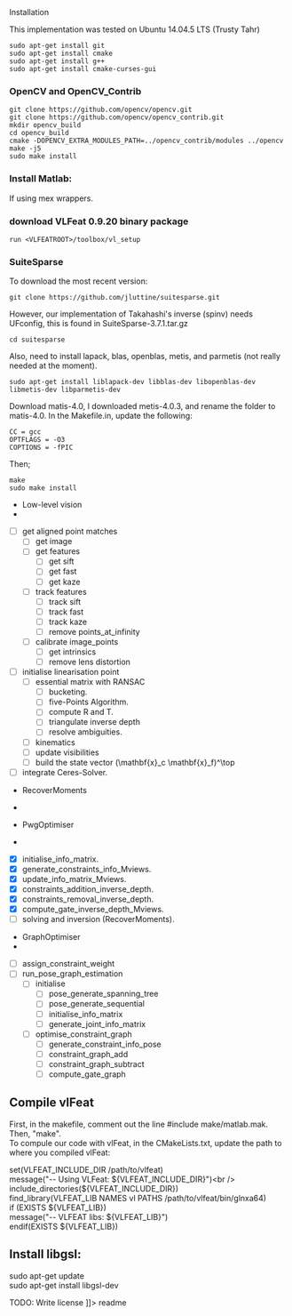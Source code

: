 <snippet>
  <content><![CDATA[
# ${1:Project Name}

## Installation

This implementation was tested on Ubuntu 14.04.5 LTS (Trusty Tahr)
```
sudo apt-get install git
sudo apt-get install cmake
sudo apt-get install g++
sudo apt-get install cmake-curses-gui
```

### OpenCV and OpenCV_Contrib
```
git clone https://github.com/opencv/opencv.git
git clone https://github.com/opencv/opencv_contrib.git
mkdir opencv_build
cd opencv_build
cmake -DOPENCV_EXTRA_MODULES_PATH=../opencv_contrib/modules ../opencv
make -j5
sudo make install
```

### Install Matlab:
If using mex wrappers.

### download VLFeat 0.9.20 binary package
```
run <VLFEATROOT>/toolbox/vl_setup
```

### SuiteSparse
To download the most recent version:
```
git clone https://github.com/jluttine/suitesparse.git
```
However, our implementation of Takahashi's inverse (spinv) needs UFconfig, this is found in SuiteSparse-3.7.1.tar.gz
```
cd suitesparse
```
Also, need to install lapack, blas, openblas, metis, and parmetis (not really needed at the moment).
```
sudo apt-get install liblapack-dev libblas-dev libopenblas-dev libmetis-dev libparmetis-dev
```
Download matis-4.0, I downloaded metis-4.0.3, and rename the folder to matis-4.0. In the Makefile.in, update the following:
```
CC = gcc
OPTFLAGS = -O3 
COPTIONS = -fPIC
```
Then;
```
make
sudo make install
```

- Low-level vision
- 
- [ ] get aligned point matches
    - [ ] get image
    - [ ] get features
        - [ ] get sift
        - [ ] get fast
        - [ ] get kaze
    - [ ] track features
        - [ ] track sift
        - [ ] track fast
        - [ ] track kaze
        - [ ] remove points_at_infinity
    - [ ] calibrate image_points
        - [ ] get intrinsics
        - [ ] remove lens distortion
- [ ] initialise linearisation point
    - [ ] essential matrix with RANSAC
        - [ ] bucketing.
        - [ ] five-Points Algorithm.
        - [ ] compute R and T.
        - [ ] triangulate inverse depth
        - [ ] resolve ambiguities.
    - [ ] kinematics
    - [ ] update visibilities
    - [ ] build the state vector (\mathbf{x}_c \mathbf{x}_f)^\top
- [ ] integrate Ceres-Solver.

- RecoverMoments
- 

- PwgOptimiser
-
- [x] initialise_info_matrix.
- [x] generate_constraints_info_Mviews.
- [x] update_info_matrix_Mviews.
- [x] constraints_addition_inverse_depth.
- [x] constraints_removal_inverse_depth.
- [x] compute_gate_inverse_depth_Mviews.
- [ ] solving and inversion (RecoverMoments).
    
- GraphOptimiser
- 
- [ ] assign_constraint_weight
- [ ] run_pose_graph_estimation
    - [ ] initialise
        - [ ] pose_generate_spanning_tree
        - [ ] pose_generate_sequential
        - [ ] initialise_info_matrix
        - [ ] generate_joint_info_matrix
    - [ ] optimise_constraint_graph
        - [ ] generate_constraint_info_pose
        - [ ] constraint_graph_add
        - [ ] constraint_graph_subtract
        - [ ] compute_gate_graph
    
Compile vlFeat
--------------
First, in the makefile, comment out the line #include make/matlab.mak. Then, "make". <br />
To compule our code with vlFeat, in the CMakeLists.txt, update the path to where you compiled vlFeat:

set(VLFEAT_INCLUDE_DIR /path/to/vlfeat)<br />
message("-- Using VLFeat: ${VLFEAT_INCLUDE_DIR}")<br />
include_directories(${VLFEAT_INCLUDE_DIR})<br />
find_library(VLFEAT_LIB NAMES vl PATHS /path/to/vlfeat/bin/glnxa64)<br />
if (EXISTS ${VLFEAT_LIB})<br />
	message("-- VLFEAT libs: ${VLFEAT_LIB}")<br />
endif(EXISTS ${VLFEAT_LIB})<br />

Install libgsl: 
--------------
sudo apt-get update<br />
sudo apt-get install libgsl-dev<br />

TODO: Write license
]]></content>
  <tabTrigger>readme</tabTrigger>
</snippet>
